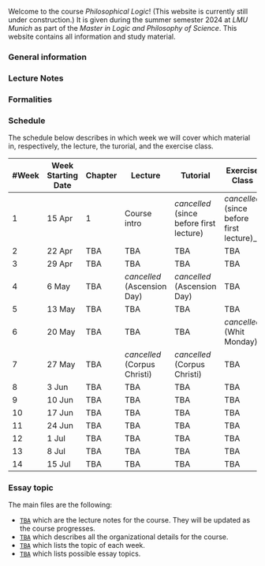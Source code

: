 Welcome to the course _Philosophical Logic_! (This website is currently still under construction.) It is given during the summer semester 2024 at _LMU
Munich_ as part of the _Master in Logic and Philosophy of Science_. This website contains all information and study material.

### General information

### Lecture Notes

### Formalities

### Schedule

The schedule below describes in which week we will cover which material in, respectively, the lecture, the turorial, and the exercise class.

#Week | Week Starting Date | Chapter | Lecture | Tutorial | Exercise Class
---  | ---                 | ---     | ---     | ---      | --- 
1 | 15 Apr | 1 | Course intro | _cancelled_ (since before first lecture)  | _cancelled_ (since before first lecture)_ 
 2 | 22 Apr  | TBA | TBA | TBA | TBA
 3 | 29 Apr  | TBA | TBA | TBA | TBA
 4 | 6 May   | TBA | _cancelled_ (Ascension Day) | _cancelled_ (Ascension Day) | TBA
 5 | 13 May  | TBA | TBA | TBA | TBA
 6 | 20 May  | TBA | TBA | TBA | _cancelled_ (Whit Monday)
 7 | 27 May  | TBA | _cancelled_ (Corpus Christi) | _cancelled_ (Corpus Christi) | TBA
 8 | 3 Jun  | TBA | TBA | TBA | TBA
 9 | 10 Jun | TBA | TBA | TBA | TBA
10 | 17 Jun | TBA | TBA | TBA | TBA
11 | 24 Jun | TBA | TBA | TBA | TBA
12 | 1 Jul  | TBA | TBA | TBA | TBA
13 | 8 Jul  | TBA | TBA | TBA | TBA
14 | 15 Jul | TBA | TBA | TBA | TBA


### Essay topic


The main files are the following:
* [`TBA`]() which are the lecture notes for the course. They will be updated as the course progresses.
* [`TBA`]() which describes all the organizational details for the course.
* [`TBA`]() which lists the topic of each week.
* [`TBA`]() which lists possible essay topics.
